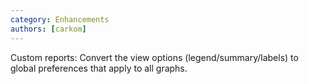```yaml
---
category: Enhancements
authors: [carkom]
---
```


Custom reports: Convert the view options (legend/summary/labels) to global preferences that apply to all graphs.